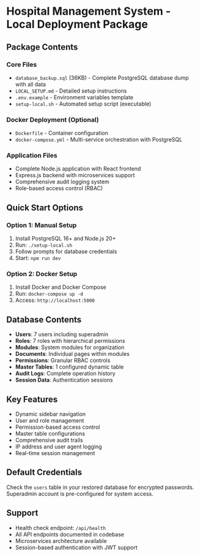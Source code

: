 # Hospital Management System - Local Deployment Package

## Package Contents

### Core Files
- `database_backup.sql` (36KB) - Complete PostgreSQL database dump with all data
- `LOCAL_SETUP.md` - Detailed setup instructions
- `.env.example` - Environment variables template
- `setup-local.sh` - Automated setup script (executable)

### Docker Deployment (Optional)
- `Dockerfile` - Container configuration
- `docker-compose.yml` - Multi-service orchestration with PostgreSQL

### Application Files
- Complete Node.js application with React frontend
- Express.js backend with microservices support
- Comprehensive audit logging system
- Role-based access control (RBAC)

## Quick Start Options

### Option 1: Manual Setup
1. Install PostgreSQL 16+ and Node.js 20+
2. Run: `./setup-local.sh`
3. Follow prompts for database credentials
4. Start: `npm run dev`

### Option 2: Docker Setup
1. Install Docker and Docker Compose
2. Run: `docker-compose up -d`
3. Access: `http://localhost:5000`

## Database Contents
- **Users**: 7 users including superadmin
- **Roles**: 7 roles with hierarchical permissions
- **Modules**: System modules for organization
- **Documents**: Individual pages within modules
- **Permissions**: Granular RBAC controls
- **Master Tables**: 1 configured dynamic table
- **Audit Logs**: Complete operation history
- **Session Data**: Authentication sessions

## Key Features
- Dynamic sidebar navigation
- User and role management
- Permission-based access control
- Master table configurations
- Comprehensive audit trails
- IP address and user agent logging
- Real-time session management

## Default Credentials
Check the `users` table in your restored database for encrypted passwords.
Superadmin account is pre-configured for system access.

## Support
- Health check endpoint: `/api/health`
- All API endpoints documented in codebase
- Microservices architecture available
- Session-based authentication with JWT support